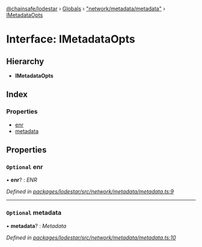 [@chainsafe/lodestar](../README.md) › [Globals](../globals.md) › ["network/metadata/metadata"](../modules/_network_metadata_metadata_.md) › [IMetadataOpts](_network_metadata_metadata_.imetadataopts.md)

# Interface: IMetadataOpts

## Hierarchy

* **IMetadataOpts**

## Index

### Properties

* [enr](_network_metadata_metadata_.imetadataopts.md#optional-enr)
* [metadata](_network_metadata_metadata_.imetadataopts.md#optional-metadata)

## Properties

### `Optional` enr

• **enr**? : *ENR*

*Defined in [packages/lodestar/src/network/metadata/metadata.ts:9](https://github.com/ChainSafe/lodestar/blob/e142df2b7/packages/lodestar/src/network/metadata/metadata.ts#L9)*

___

### `Optional` metadata

• **metadata**? : *Metadata*

*Defined in [packages/lodestar/src/network/metadata/metadata.ts:10](https://github.com/ChainSafe/lodestar/blob/e142df2b7/packages/lodestar/src/network/metadata/metadata.ts#L10)*
